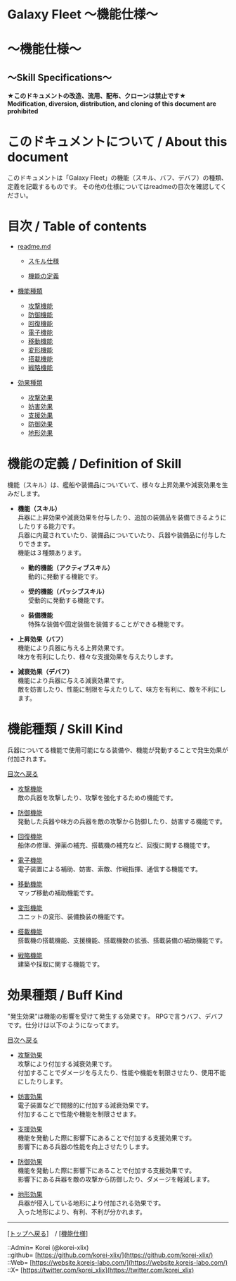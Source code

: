 # Galaxy Fleet ～機能仕様～
  
<h1>～機能仕様～</h1>  
<h2>～Skill Specifications～</h2>  
  

**★このドキュメントの改造、流用、配布、クローンは禁止です★**  
    **Modification, diversion, distribution, and cloning of this document are prohibited**  
  

<h1 id="aHowto">このドキュメントについて / About this document</h1>  
このドキュメントは「Galaxy Fleet」の機能（スキル、バフ、デバフ）の種類、定義を記載するものです。  
その他の仕様についてはreadmeの目次を確認してください。  
  





<h1 id="aMokuji">目次 / Table of contents</h1>  

* [readme.md](/readme.md)
  * [スキル仕様](readme.md)

  * [機能の定義](#aDefinitionSkill)

* [機能種類](#aSkillKind)
  * [攻撃機能](skill/skill_attack.md)
  * [防御機能](skill/skill_defence.md)
  * [回復機能](skill/skill_repair.md)
  * [電子機能](skill/skill_electric.md)
  * [移動機能](skill/skill_moved.md)
  * [変形機能](skill/skill_change.md)
  * [搭載機能](skill/skill_onbord.md)
  * [戦略機能](skill/skill_strategy.md)

* [効果種類](#aBuffKind)
  * [攻撃効果](debuff/debuff_attack.md)
  * [妨害効果](debuff/debuff_jamming.md)
  * [支援効果](buff/buff_support.md)
  * [防御効果](buff/buff_defence.md)
  * [地形効果](terrain/terrain_effect.md)
  





<h1 id="aDefinitionSkill">機能の定義 / Definition of Skill</h1>  
機能（スキル）は、艦船や装備品についていて、様々な上昇効果や減衰効果を生みだします。  
  

* **機能（スキル）**  
  兵器に上昇効果や減衰効果を付与したり、追加の装備品を装備できるようにしたりする能力です。  
  兵器に内蔵されていたり、装備品についていたり、兵器や装備品に付与したりできます。  
  機能は３種類あります。  
  
  * **動的機能（アクティブスキル）**  
    動的に発動する機能です。  

  * **受的機能（パッシブスキル）**  
    受動的に発動する機能です。  

  * **装備機能**  
    特殊な装備や固定装備を装備することができる機能です。  
  

* **上昇効果（バフ）**  
  機能により兵器に与える上昇効果です。  
  味方を有利にしたり、様々な支援効果を与えたりします。  

* **減衰効果（デバフ）**  
  機能により兵器に与える減衰効果です。  
  敵を妨害したり、性能に制限を与えたりして、味方を有利に、敵を不利にします。  
  





<h1 id="aSkillKind">機能種類 / Skill Kind</h1>  
兵器についてる機能で使用可能になる装備や、機能が発動することで発生効果が付加されます。  
  
[目次へ戻る](#aMokuji)  
  

* [攻撃機能](skill/skill_attack.md)  
  敵の兵器を攻撃したり、攻撃を強化するための機能です。  

* [防御機能](skill/skill_defence.md)  
  発動した兵器や味方の兵器を敵の攻撃から防御したり、妨害する機能です。  

* [回復機能](skill/skill_repair.md)  
  船体の修理、弾薬の補充、搭載機の補充など、回復に関する機能です。  

* [電子機能](skill/skill_electric.md)  
  電子装置による補助、妨害、索敵、作戦指揮、通信する機能です。  

* [移動機能](skill/skill_moved.md)  
  マップ移動の補助機能です。  

* [変形機能](skill/skill_change.md)  
  ユニットの変形、装備換装の機能です。  

* [搭載機能](skill/skill_onbord.md)  
  搭載機の搭載機能、支援機能、搭載機数の拡張、搭載装備の補助機能です。  

* [戦略機能](skill/skill_strategy.md)  
  建築や採取に関する機能です。  
  





<h1 id="aBuffKind">効果種類 / Buff Kind</h1>  
"発生効果"は機能の影響を受けて発生する効果です。  
RPGで言うバフ、デバフです。仕分けは以下のようになってます。  
  
[目次へ戻る](#aMokuji)  
  

* [攻撃効果](debuff/debuff_attack.md)  
  攻撃により付加する減衰効果です。  
  付加することでダメージを与えたり、性能や機能を制限させたり、使用不能にしたりします。  

* [妨害効果](debuff/debuff_jumming.md)  
  電子装置などで間接的に付加する減衰効果です。  
  付加することで性能や機能を制限させます。  

* [支援効果](buff/buff_support.md)  
  機能を発動した際に影響下にあることで付加する支援効果です。  
  影響下にある兵器の性能を向上させたりします。  

* [防御効果](buff/buff_defence.md)  
  機能を発動した際に影響下にあることで付加する支援効果です。  
  影響下にある兵器を敵の攻撃から防御したり、ダメージを軽減します。  

* [地形効果](terrain/terrain_effect.md)  
  兵器が侵入している地形により付加される効果です。  
  入った地形により、有利、不利が分かれます。  
  





***
[[トップへ戻る]](/readme.md)　/
[[機能仕様]](/skill/readme.md)  
  
::Admin= Korei (@korei-xlix)  
::github= [https://github.com/korei-xlix/](https://github.com/korei-xlix/)  
::Web= [https://website.koreis-labo.com/](https://website.koreis-labo.com/)  
::X= [https://twitter.com/korei_xlix](https://twitter.com/korei_xlix)  
